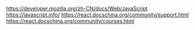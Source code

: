 
https://developer.mozilla.org/zh-CN/docs/Web/JavaScript
https://javascript.info/
https://react.docschina.org/community/support.html
https://react.docschina.org/community/courses.html


